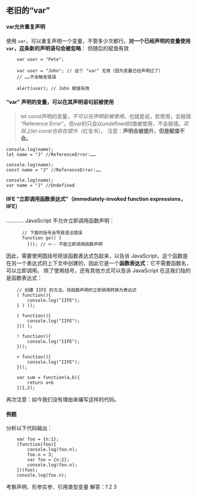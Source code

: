 ## 老旧的“var”

#### var允许重复声明
使用 `var`，可以重复声明一个变量，不管多少次都行。**对一个已经声明的变量使用 `var`，这条新的声明语句会被忽略**：
但随后的赋值有效
```
    var user = "Pete";

    var user = "John"; // 这个 "var" 无效（因为变量已经声明过了）
    // ……不会触发错误

    alert(user); // John 赋值有效
```

#### “var” 声明的变量，可以在其声明语句前被使用
> let const声明的变量，*不可以在声明前被使用*，也就是说，若使用，会报错 “Reference Error”。但var的只会以undefined的值被使用，不会报错。*实际上let const也存在提升*（红宝书）。
> 注意：**声明会被提升，但是赋值不会。**
```
console.log(name);
let name = "J" //ReferenceError:……

console.log(name);
const name = "J" //ReferenceError:……

console.log(name);
var name = "J" //Undefined
```

#### IIFE “立即调用函数表达式”（immediately-invoked function expressions，IIFE）
…………
JavaScript 不允许立即调用函数声明：

```
      // 下面的括号会导致语法错误
      function go() {
        }(); // <-- 不能立即调用函数声明
```

因此，需要使用圆括号把该函数表达式包起来，以告诉 JavaScript，这个函数是在另一个表达式的上下文中创建的，因此它是一个**函数表达式**：它不需要函数名，可以立即调用。
除了使用括号，还有其他方式可以告诉 JavaScript 在这我们指的是函数表达式：
```
    // 创建 IIFE 的方法，将函数声明的立即调用转换为表达式
    ( function(){
        console.log("IIFE");
    } ) ();

    ( function(){
        console.log("IIFE");
    }() );

    ! function(){
        console.log("IIFE");
    }();

    + function(){
        console.log("IIFE");
    }();

    var sum = function(a,b){
        return a+b
    }(1,2);
```
再次注意：如今我们没有理由来编写这样的代码。

#### 例题
分析以下代码输出：
```
    var foo = {n:1};
    (function(foo){
        console.log(foo.n);
        foo.n = 3;
        var foo = {n:2};
        console.log(foo.n);
    })(foo);
    console.log(foo.n);
```
考察声明、形参实参、引用类型变量
解答：1 2 3